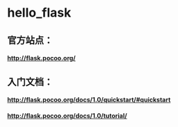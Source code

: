 # hello_flask

## 官方站点：
#### http://flask.pocoo.org/

## 入门文档：
#### http://flask.pocoo.org/docs/1.0/quickstart/#quickstart
#### http://flask.pocoo.org/docs/1.0/tutorial/